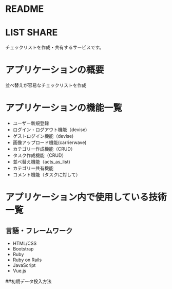 # README

# LIST SHARE
チェックリストを作成・共有するサービスです。

# アプリケーションの概要
並べ替えが容易なチェックリストを作成

# アプリケーションの機能一覧
- ユーザー新規登録
- ログイン・ログアウト機能（devise)
- ゲストログイン機能（devise)
- 画像アップロード機能(carrierwave)
- カテゴリー作成機能（CRUD）
- タスク作成機能（CRUD）
- 並べ替え機能（acts_as_list)
- カテゴリー共有機能
- コメント機能（タスクに対して）

# アプリケーション内で使用している技術一覧
## 言語・フレームワーク
- HTML/CSS
- Bootstrap
- Ruby
- Ruby on Rails
- JavaScript
- Vue.js



##初期データ投入方法
